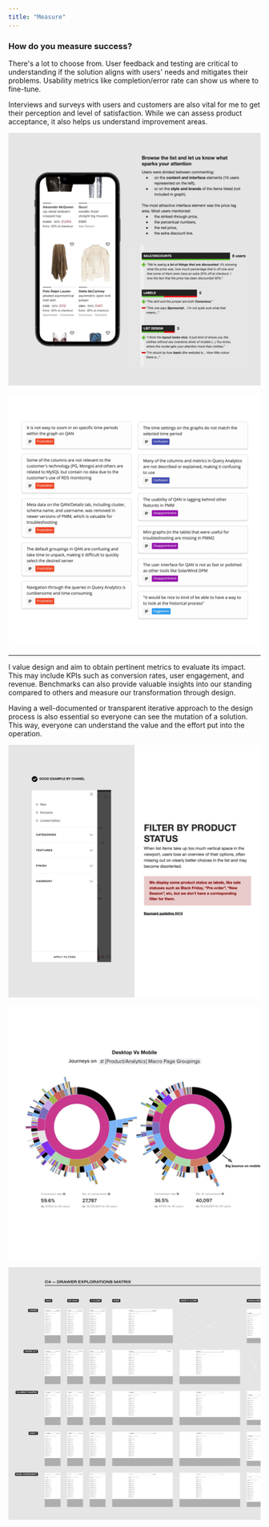 ```yaml
---
title: "Measure"
---
```

### How do you measure success?

There's a lot to choose from. User feedback and testing are critical to understanding if the solution aligns with users' needs and mitigates their problems. Usability metrics like completion/error rate can show us where to fine-tune.

Interviews and surveys with users and customers are also vital for me to get their perception and level of satisfaction. While we can assess product acceptance, it also helps us understand improvement areas.

![Mockup of an eCommerce listing page on a mobile device with user testing notes and data on the side.](../../assets/images/user-testing.png "I prompt users to browse and voice what they see before any other task. Framing first impressions may fuel good ideas.")

![Listing of insights collected from user interviews categorized by sentiment.](../../assets/images/interview-nuggets.png "I think the categorization of the interview nuggets is important for the team. Allows a fast analysis of users' feelings and needs.")

---

I value design and aim to obtain pertinent metrics to evaluate its impact. This may include KPIs such as conversion rates, user engagement, and revenue. Benchmarks can also provide valuable insights into our standing compared to others and measure our transformation through design.

Having a well-documented or transparent iterative approach to the design process is also essential so everyone can see the mutation of a solution. This way, everyone can understand the value and the effort put into the operation.

![Screenshot of a competitor's website with an annotation of why it is a good practice.](../../assets/images/benchmarking.png "Benchmarking is a powerful way to evaluate a product. I like using Baymard for faster eCommerce benchmarking.")

![Two graphs show product performance data between Desktop (left) and Mobile versions.](../../assets/images/data-analysis.png "I always go back to our data to source key metrics for design efforts. With a before and an after, we can evaluate design efficacy.")

![A matrix of many designs with minimal changes and variation for comparison.](../../assets/images/iterative-design.png "It's laborious to produce a matrix of design variations, but it helps the team to compare, weed out what doesn't work, and focus on the right direction.")